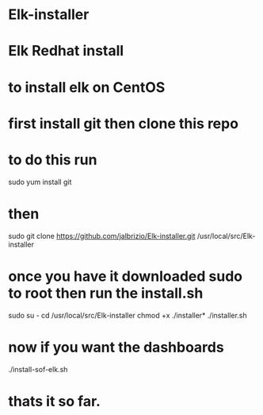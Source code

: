 #    Elk-installer
# Elk Redhat install


 # to install elk on CentOS
 # first install git then clone this repo
 # to do this run
sudo yum install git
 # then
sudo git clone https://github.com/jalbrizio/Elk-installer.git /usr/local/src/Elk-installer
 # once you have it downloaded sudo to root then run the install.sh
sudo su -
cd /usr/local/src/Elk-installer
chmod +x ./installer*
./installer.sh
 # now if you want the dashboards 
 ./install-sof-elk.sh
  # thats it so far. 
